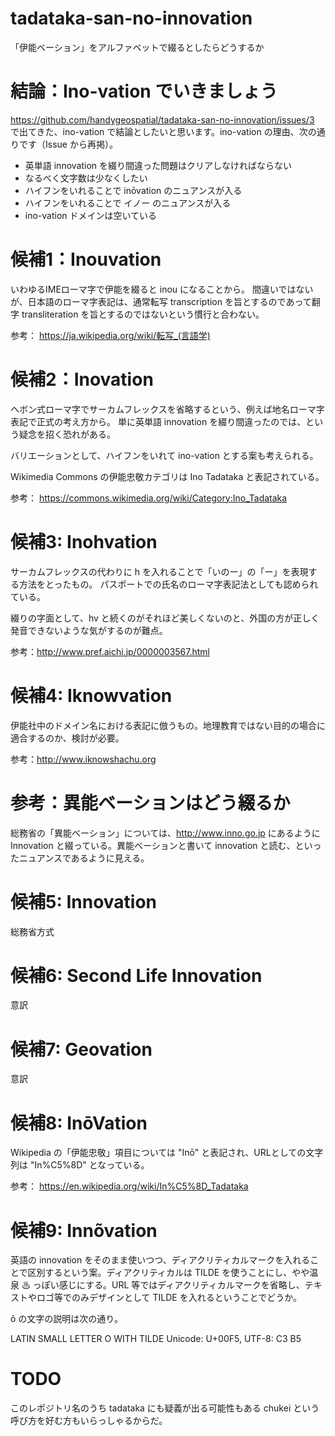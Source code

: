 # tadataka-san-no-innovation
「伊能ベーション」をアルファベットで綴るとしたらどうするか

結論：Ino-vation でいきましょう
===============================
https://github.com/handygeospatial/tadataka-san-no-innovation/issues/3 で出てきた、ino-vation で結論としたいと思います。ino-vation の理由、次の通りです（Issue から再掲）。

- 英単語 innovation を綴り間違った問題はクリアしなければならない
- なるべく文字数は少なくしたい
- ハイフンをいれることで inōvation のニュアンスが入る
- ハイフンをいれることで イノー のニュアンスが入る
- ino-vation ドメインは空いている

候補1：Inouvation
=================
いわゆるIMEローマ字で伊能を綴ると inou になることから。
間違いではないが、日本語のローマ字表記は、通常転写 transcription を旨とするのであって翻字 transliteration を旨とするのではないという慣行と合わない。

参考： https://ja.wikipedia.org/wiki/転写_(言語学)

候補2：Inovation
=================
ヘボン式ローマ字でサーカムフレックスを省略するという、例えば地名ローマ字表記で正式の考え方から。
単に英単語 innovation を綴り間違ったのでは、という疑念を招く恐れがある。

バリエーションとして、ハイフンをいれて ino-vation とする案も考えられる。

Wikimedia Commons の伊能忠敬カテゴリは Ino Tadataka と表記されている。

参考： https://commons.wikimedia.org/wiki/Category:Ino_Tadataka

候補3: Inohvation
=================
サーカムフレックスの代わりに h を入れることで「いのー」の「ー」を表現する方法をとったもの。
パスポートでの氏名のローマ字表記法としても認められている。

綴りの字面として、hv と続くのがそれほど美しくないのと、外国の方が正しく発音できないような気がするのが難点。

参考：http://www.pref.aichi.jp/0000003567.html

候補4: Iknowvation
==================
伊能社中のドメイン名における表記に倣うもの。地理教育ではない目的の場合に適合するのか、検討が必要。

参考：http://www.iknowshachu.org

参考：異能ベーションはどう綴るか
================================
総務省の「異能ベーション」については、http://www.inno.go.jp にあるように Innovation と綴っている。異能ベーションと書いて innovation と読む、といったニュアンスであるように見える。

候補5: Innovation
=================
総務省方式

候補6: Second Life Innovation
=============================
意訳

候補7: Geovation
================
意訳

候補8: InōVation
================
Wikipedia の「伊能忠敬」項目については "Inō" と表記され、URLとしての文字列は "In%C5%8D" となっている。

参考： https://en.wikipedia.org/wiki/In%C5%8D_Tadataka

候補9: Innõvation
=================
英語の innovation をそのまま使いつつ、ディアクリティカルマークを入れることで区別するという案。ディアクリティカルは TILDE を使うことにし、やや温泉 ♨ っぽい感じにする。URL 等ではディアクリティカルマークを省略し、テキストやロゴ等でのみデザインとして TILDE を入れるということでどうか。

õ の文字の説明は次の通り。

LATIN SMALL LETTER O WITH TILDE
Unicode: U+00F5, UTF-8: C3 B5

TODO
====
このレポジトリ名のうち tadataka にも疑義が出る可能性もある chukei という呼び方を好む方もいらっしゃるからだ。
